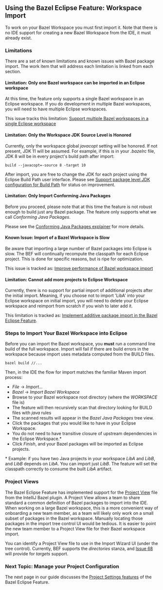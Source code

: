 ## Using the Bazel Eclipse Feature: Workspace Import

To work on your Bazel Workspace you must first import it.
Note that there is no IDE support for creating a new Bazel Workspace from the IDE, it must already exist.

### Limitations

There are a set of known limitations and known issues with Bazel package import.
The work item that will address each limitation is linked from each section.

#### Limitation: Only one Bazel workspace can be imported in an Eclipse workspace

At this time, the feature only supports a single Bazel workspace in an Eclipse workspace.
If you do development in multiple Bazel workspaces, you will need to have multiple Eclipse workspaces.

This issue tracks this limitation: [Support multiple Bazel workspaces in a single Eclipse workspace](https://github.com/salesforce/bazel-eclipse/issues/25)

#### Limitation: Only the Workspace JDK Source Level is Honored

Currently, only the workspace global *javacopt* setting will be honored.
If not present, JDK 11 will be assumed.
For example, if this is in your *.bazelrc* file, JDK 8 will be in every project's build path after import:

```
build --javacopt=-source 8 -target 10
```

After import, you are free to change the JDK for each project using the Eclipse Build Path user interface.
Please see [Support package level JDK configuration for Build Path](https://github.com/salesforce/bazel-eclipse/issues/89) for status on improvement.

#### Limitation: Only Import Conforming Java Packages

Before you proceed, please note that at this time the feature is not robust enough to build just any Bazel package.
The feature only supports what we call *Conforming Java Packages*.

Please see the [Conforming Java Packages explainer](conforming_java_packages.md) for more details.

#### Known Issue: Import of a Bazel Workspace is Slow

Be aware that importing a large number of Bazel packages into Eclipse is slow.
The BEF will continually recompute the classpath for each Eclipse project.
This is done for specific reasons, but is ripe for optimization.

This issue is tracked as: [Improve performance of Bazel workspace import](https://github.com/salesforce/bazel-eclipse/issues/4)

#### Limitation: Cannot add more projects to Eclipse Workspace

Currently, there is no support for partial import of additional projects after the initial import.
Meaning, if you choose not to import 'LibA' into your Eclipse workspace on initial import, you will
  need to delete your Eclipse workspace and reimport from scratch if you wish to later add it.

This limitation is tracked as: [Implement additive package import in the Bazel Eclipse Feature](https://github.com/salesforce/bazel-eclipse/issues/12).


### Steps to Import Your Bazel Workspace into Eclipse

Before you can import the Bazel workspace, you **must** run a command line build of the full workspace.
Import will fail if there are build errors in the workspace because import uses metadata computed
  from the BUILD files.

```
bazel build //...
```  

Then, in the IDE the flow for import matches the familiar Maven import process:

- *File* -> *Import...*
- *Bazel* -> *Import Bazel Workspace*
- Browse to your Bazel workspace root directory (where the *WORKSPACE* file is)
- The feature will then recursively scan that directory looking for BUILD files with *java* rules
- The scanned results will appear in the *Bazel Java Packages* tree view.
- Click the packages that you would like to have in your Eclipse Workspace.
- You do not need to have transitive closure of upstream dependencies in the Eclipse Workspace.\*
- Click *Finish*, and your Bazel packages will be imported as Eclipse projects.

\* Example: if you have two Java projects in your workspace *LibA* and *LibB*, and *LibB* depends on *LibA*. You can import just *LibB*. The feature will set the classpath correctly to consume the built *LibA* artifact.

### Project Views

The Bazel Eclipse Feature has implemented support for the [Project View](https://ij.bazel.build/docs/project-views.html) file from the IntelliJ Bazel plugin.
A Project View allows a team to share standard a common definition of Bazel packages to import into the IDE.
When working on a large Bazel workspace, this is a more convenient way of onboarding a new team member, as a team will likely only work on a small subset of packages in the Bazel workspace.
Manually locating those packages in the import tree control UI would be tedious.
It is easier to point the new team member to a Project View file for their Bazel workspace import.

You can identify a Project View file to use in the Import Wizard UI (under the tree control).
Currently, BEF supports the *directories* stanza, and [Issue 68](https://github.com/salesforce/bazel-eclipse/issues/68) will provide for *targets* support.

### Next Topic: Manage your Project Configuration

The next page in our guide discusses the [Project Settings features](using_the_feature_settings.md) of the Bazel Eclipse Feature.

